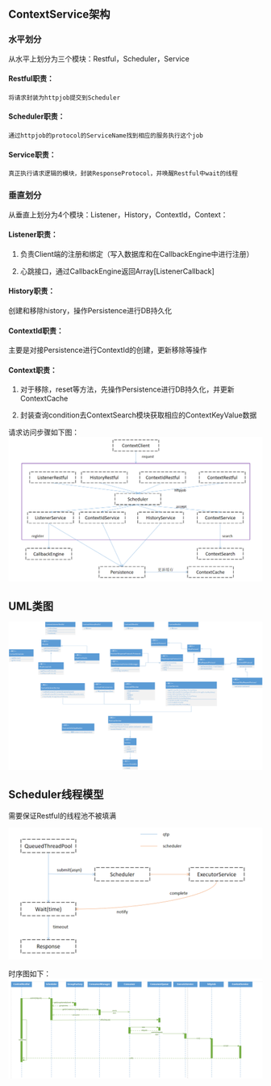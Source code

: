 ## **ContextService架构**

### **水平划分**

从水平上划分为三个模块：Restful，Scheduler，Service

#### Restful职责：

    将请求封装为httpjob提交到Scheduler

#### Scheduler职责：

    通过httpjob的protocol的ServiceName找到相应的服务执行这个job

#### Service职责：

    真正执行请求逻辑的模块，封装ResponseProtocol，并唤醒Restful中wait的线程

### **垂直划分**
从垂直上划分为4个模块：Listener，History，ContextId，Context：

#### Listener职责：

1.  负责Client端的注册和绑定（写入数据库和在CallbackEngine中进行注册）

2.  心跳接口，通过CallbackEngine返回Array[ListenerCallback]

#### History职责：
创建和移除history，操作Persistence进行DB持久化

#### ContextId职责：
主要是对接Persistence进行ContextId的创建，更新移除等操作

#### Context职责：

1.  对于移除，reset等方法，先操作Persistence进行DB持久化，并更新ContextCache

2.  封装查询condition去ContextSearch模块获取相应的ContextKeyValue数据

请求访问步骤如下图：
![](../../../Images/Architecture/Public_Enhancement_Service/ContextService/linkis-contextservice-service-01.png)

## **UML类图** 
![](../../../Images/Architecture/Public_Enhancement_Service/ContextService/linkis-contextservice-service-02.png)

## **Scheduler线程模型**

需要保证Restful的线程池不被填满

![](../../../Images/Architecture/Public_Enhancement_Service/ContextService/linkis-contextservice-service-03.png)

时序图如下：
![](../../../Images/Architecture/Public_Enhancement_Service/ContextService/linkis-contextservice-service-04.png)


